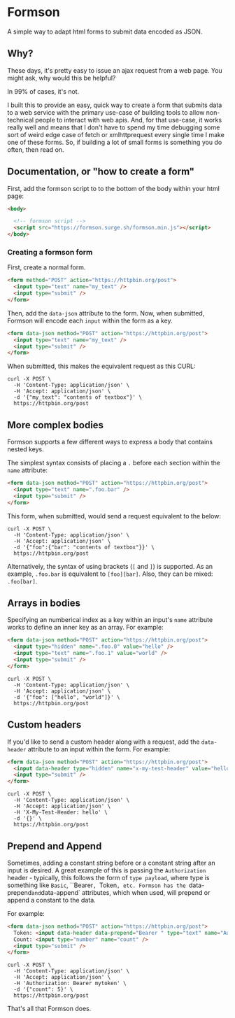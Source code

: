 # Formson

A simple way to adapt html forms to submit data encoded as JSON.

## Why?
These days, it's pretty easy to issue an ajax request from a web page. You might ask, why would this
be helpful?

In 99% of cases, it's not.

I built this to provide an easy, quick way to create a form that submits data to a web service with
the primary use-case of building tools to allow non-technical people to interact with web apis. And,
for that use-case, it works really well and means that I don't have to spend my time debugging some
sort of weird edge case of fetch or xmlhttprequest every single time I make one of these forms.
So, if building a lot of small forms is something you do often, then read on.


## Documentation, or "how to create a form"

First, add the formson script to to the bottom of the body within your html page:
```html
<body>

  <!-- formson script -->
  <script src="https://formson.surge.sh/formson.min.js"></script>
</body>
```

### Creating a formson form

First, create a normal form.
```html
<form method="POST" action="https://httpbin.org/post">
  <input type="text" name="my_text" />
  <input type="submit" />
</form>
```

Then, add the `data-json` attribute to the form. Now, when submitted, Formson will encode each
`input` within the form as a key. 
```html
<form data-json method="POST" action="https://httpbin.org/post">
  <input type="text" name="my_text" />
  <input type="submit" />
</form>
```

When submitted, this makes the equivalent request as this CURL:
```
curl -X POST \
  -H 'Content-Type: application/json' \
  -H 'Accept: application/json' \
  -d '{"my_text": "contents of textbox"}' \
  https://httpbin.org/post
```

## More complex bodies

Formson supports a few different ways to express a body that contains nested keys.

The simplest syntax consists of placing a `.` before each section within the `name` attribute:
```html
<form data-json method="POST" action="https://httpbin.org/post">
  <input type="text" name=".foo.bar" />
  <input type="submit" />
</form>
```

This form, when submitted, would send a request equivalent to the below:
```
curl -X POST \
  -H 'Content-Type: application/json' \
  -H 'Accept: application/json' \
  -d '{"foo":{"bar": "contents of textbox"}}' \
  https://httpbin.org/post
```

Alternatively, the syntax of using brackets (`[` and `]`) is supported. As an example, `.foo.bar` is
equivalent to `[foo][bar]`. Also, they can be mixed: `.foo[bar]`.

## Arrays in bodies
Specifying an numberical index as a key within an input's `name` attribute works to define an inner
key as an array. For example:

```html
<form data-json method="POST" action="https://httpbin.org/post">
  <input type="hidden" name=".foo.0" value="hello" />
  <input type="text" name=".foo.1" value="world" />
  <input type="submit" />
</form>
```

```
curl -X POST \
  -H 'Content-Type: application/json' \
  -H 'Accept: application/json' \
  -d '{"foo": ["hello", "world"]}' \
  https://httpbin.org/post
```

## Custom headers
If you'd like to send a custom header along with a request, add the `data-header` attribute to an
input within the form. For example:

```html
<form data-json method="POST" action="https://httpbin.org/post">
  <input data-header type="hidden" name="x-my-test-header" value="hello" />
  <input type="submit" />
</form>
```

```
curl -X POST \
  -H 'Content-Type: application/json' \
  -H 'Accept: application/json' \
  -H 'X-My-Test-Header: hello' \
  -d '{}' \
  https://httpbin.org/post
```

## Prepend and Append
Sometimes, adding a constant string before or a constant string after an input is desired. A great
example of this is passing the `Authorization` header - typically, this follows the form of `type
payload`, where type is something like `Basic`, ``Bearer`, `Token`, etc. Formson has the
`data-prepend` and `data-append` attributes, which when used, will prepend or append a constant to
the data.

For example:

```html
<form data-json method="POST" action="https://httpbin.org/post">
  Token: <input data-header data-prepend="Bearer " type="text" name="Authorization" />
  Count: <input type="number" name="count" />
  <input type="submit" />
</form>
```

```
curl -X POST \
  -H 'Content-Type: application/json' \
  -H 'Accept: application/json' \
  -H 'Authorization: Bearer mytoken' \
  -d '{"count": 5}' \
  https://httpbin.org/post
```

That's all that Formson does.
